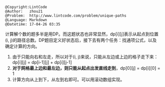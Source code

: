 ```
@Copyright:LintCode
@Author:   zhou21
@Problem:  http://www.lintcode.com/problem/unique-paths
@Language: Markdown
@Datetime: 17-04-26 03:35
```

计算解个数的题多半是用DP。而这题状态也非常显然，dp[i][j]表示从起点到位置(i, j)的路径总数。DP题目定义好状态后，接下去有两个任务：找通项公式，以及确定计算的方向。
1. 由于只能向右和左走，所以对于(i, j)来说，只能从左边或上边的格子走下来：
dp[i][j] = dp[i-1][j] + dp[i][j-1]
2. **对于网格最上边和最左边，则只能从起点出发直线走到**，dp[0][j] = dp[i][0] = 1
3. 计算方向从上到下，从左到右即可。可以用滚动数组实现。